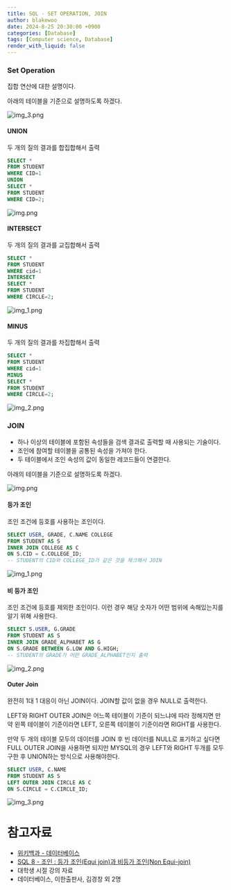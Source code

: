 ```yaml
---
title: SQL - SET OPERATION, JOIN
author: blakewoo
date: 2024-8-25 20:30:00 +0900
categories: [Database]
tags: [Computer science, Database]
render_with_liquid: false
---
```


### Set Operation
집합 연산에 대한 설명이다.

아래의 테이블을 기준으로 설명하도록 하겠다.

![img_3.png](/assets/blog/database/sql5/img_3.png)

#### UNION
두 개의 질의 결과를 합집합해서 출력
```sql
SELECT *
FROM STUDENT
WHERE CID=1
UNION
SELECT *
FROM STUDENT
WHERE CID=2;
```

![img.png](/assets/blog/database/sql5/img.png)

#### INTERSECT
두 개의 질의 결과를 교집합해서 출력
```sql
SELECT *
FROM STUDENT
WHERE cid=1
INTERSECT 
SELECT *
FROM STUDENT
WHERE CIRCLE=2;
```

![img_1.png](/assets/blog/database/sql5/img_1.png)


#### MINUS
두 개의 질의 결과를 차집합해서 출력
```sql
SELECT *
FROM STUDENT
WHERE cid=1
MINUS
SELECT *
FROM STUDENT
WHERE CIRCLE=2;
```

![img_2.png](/assets/blog/database/sql5/img_2.png)


### JOIN
- 하나 이상의 테이블에 포함된 속성들을 검색 결과로 출력할 때 사용되는 기술이다.
- 조인에 참여할 테이블을 공통된 속성을 가져야 한다.
- 두 테이블에서 조인 속성의 값이 동일한 레코드들이 연결한다.

아래의 테이블을 기준으로 설명하도록 하겠다.

![img.png](/assets/blog/database/sql5/img_4.png)


#### 등가 조인
조인 조건에 등호를 사용하는 조인이다.

```sql
SELECT USER, GRADE, C.NAME COLLEGE
FROM STUDENT AS S
INNER JOIN COLLEGE AS C
ON S.CID = C.COLLEGE_ID;
-- STUDENT의 CID와 COLLEGE_ID가 같은 것을 체크해서 JOIN
```

![img_1.png](/assets/blog/database/sql5/img_5.png)


#### 비 등가 조인
조인 조건에 등호를 제외한 조인이다.
이런 경우 해당 숫자가 어떤 범위에 속해있는지를 알기 위해 사용한다.

```sql
SELECT S.USER, G.GRADE
FROM STUDENT AS S
INNER JOIN GRADE_ALPHABET AS G
ON S.GRADE BETWEEN G.LOW AND G.HIGH;
-- STUDENT의 GRADE가 어떤 GRADE_ALPHABET인지 출력
```

![img_2.png](/assets/blog/database/sql5/img_6.png)

#### Outer Join
완전히 1대 1 대응이 아닌 JOIN이다.
JOIN할 값이 없을 경우 NULL로 출력한다.

LEFT와 RIGHT OUTER JOIN은 어느쪽 테이블이 기준이 되느냐에 따라
정해지면 만약 왼쪽 테이블이 기준이라면 LEFT, 오른쪽 테이블이 기준이라면 RIGHT를 사용한다.

만약 두 개의 테이블 모두의 데이터를 JOIN 후 빈 데이터를 NULL로 표기하고 싶다면
FULL OUTER JOIN을 사용하면 되지만 MYSQL의 경우 LEFT와 RIGHT 두개를 모두 구한 후 UNION하는 방식으로 사용해야한다.

```sql
SELECT USER, C.NAME
FROM STUDENT AS S
LEFT OUTER JOIN CIRCLE AS C 
ON S.CIRCLE = C.CIRCLE_ID;
```

![img_3.png](/assets/blog/database/sql5/img_7.png)

# 참고자료
- [위키백과 - 데이터베이스](https://ko.wikipedia.org/wiki/%EB%8D%B0%EC%9D%B4%ED%84%B0%EB%B2%A0%EC%9D%B4%EC%8A%A4)
- [SQL 8 - 조인 : 등가 조인(Equi join)과 비등가 조인(Non Equi-join)](https://lemonandgrapefruit.tistory.com/87)
- 대학생 시절 강의 자료
- 데이터베이스, 이한출판사, 김경창 외 2명
